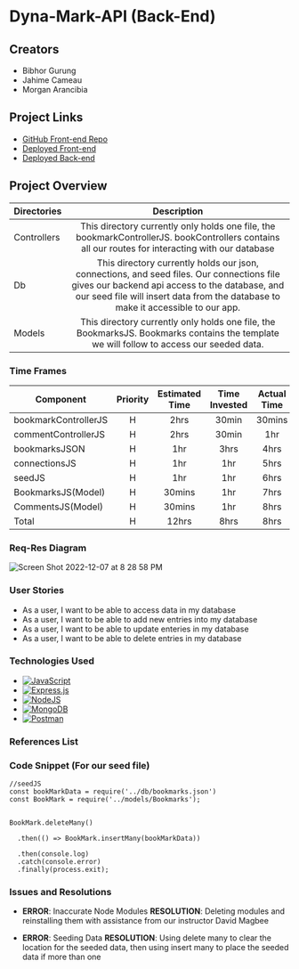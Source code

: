 # Dyna-Mark-API (Back-End)

## Creators
- Bibhor Gurung
- Jahime Cameau
- Morgan Arancibia

## Project Links
- [GitHub Front-end Repo](https://github.com/jahime001/dyna-mark)
- [Deployed Front-end](https://dyna-mark.vercel.app/discover)
- [Deployed Back-end](https://dyna-mark.fly.dev/api/bookmark)

## Project Overview

| Directories | Description | 
| --- | :---: |  
| Controllers | This directory currently only holds one file, the bookmarkControllerJS. bookControllers contains all our routes for interacting with our database  | 
| Db | This directory currently holds our json, connections, and seed files. Our connections file gives our backend api access to the database, and our seed file will insert data from the database to make it accessible to our app. | 
| Models | This directory currently only holds one file, the BookmarksJS. Bookmarks contains the template we will follow to access our seeded data. | 

### Time Frames

| Component | Priority | Estimated Time | Time Invested | Actual Time |
| --- | :---: |  :---: | :---: | :---: |
| bookmarkControllerJS | H | 2hrs| 30min | 30mins |
| commentControllerJS | H | 2hrs | 30min | 1hr |
| bookmarksJSON | H | 1hr | 3hrs | 4hrs | 
| connectionsJS | H | 1hr | 1hr | 5hrs |
| seedJS | H | 1hr | 1hr | 6hrs |
| BookmarksJS(Model) | H | 30mins | 1hr | 7hrs |
| CommentsJS(Model) | H | 30mins | 1hr | 8hrs |
| Total | H | 12hrs| 8hrs | 8hrs |

### Req-Res Diagram
![Screen Shot 2022-12-07 at 8 28 58 PM](https://user-images.githubusercontent.com/108837222/207635273-987a4e0b-9e9e-40c0-ad05-e74f6db9c650.png)

### User Stories
- As a user, I want to be able to access data in my database
- As a user, I want to be able to add new entries into my database
- As a user, I want to be able to update enteries in my database
- As a user, I want to be able to delete entries in my database

### Technologies Used
- [![JavaScript](https://img.shields.io/badge/javascript-%23323330.svg?style=for-the-badge&logo=javascript&logoColor=%23F7DF1E)]()
- [![Express.js](https://img.shields.io/badge/express.js-%23404d59.svg?style=for-the-badge&logo=express&logoColor=%2361DAFB)]()
- [![NodeJS](https://img.shields.io/badge/node.js-6DA55F?style=for-the-badge&logo=node.js&logoColor=white)]()
- [![MongoDB](https://img.shields.io/badge/MongoDB-%234ea94b.svg?style=for-the-badge&logo=mongodb&logoColor=white)]()
- [![Postman](https://img.shields.io/badge/Postman-FF6C37?style=for-the-badge&logo=postman&logoColor=white)]()

### References List

### Code Snippet (For our seed file)

```
//seedJS
const bookMarkData = require('../db/bookmarks.json')
const BookMark = require('../models/Bookmarks');


BookMark.deleteMany()

  .then(() => BookMark.insertMany(bookMarkData))

  .then(console.log)
  .catch(console.error)
  .finally(process.exit);
```

### Issues and Resolutions
- **ERROR**: Inaccurate Node Modules
**RESOLUTION**: Deleting modules and reinstalling them with assistance from our instructor David Magbee

- **ERROR**: Seeding Data
**RESOLUTION**: Using delete many to clear the location for the seeded data, then using insert many to place the seeded data if more than one
